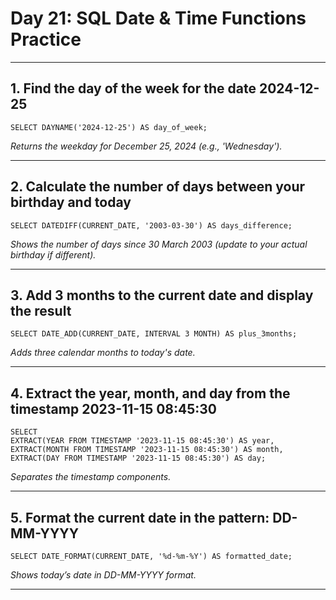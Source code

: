 # Day 21: SQL Date & Time Functions Practice

---

## 1. Find the day of the week for the date 2024-12-25
```
SELECT DAYNAME('2024-12-25') AS day_of_week;
```
*Returns the weekday for December 25, 2024 (e.g., 'Wednesday').*

---

## 2. Calculate the number of days between your birthday and today
```
SELECT DATEDIFF(CURRENT_DATE, '2003-03-30') AS days_difference;
```
*Shows the number of days since 30 March 2003 (update to your actual birthday if different).*

---

## 3. Add 3 months to the current date and display the result
```
SELECT DATE_ADD(CURRENT_DATE, INTERVAL 3 MONTH) AS plus_3months;
```
*Adds three calendar months to today's date.*

---

## 4. Extract the year, month, and day from the timestamp 2023-11-15 08:45:30
```
SELECT
EXTRACT(YEAR FROM TIMESTAMP '2023-11-15 08:45:30') AS year,
EXTRACT(MONTH FROM TIMESTAMP '2023-11-15 08:45:30') AS month,
EXTRACT(DAY FROM TIMESTAMP '2023-11-15 08:45:30') AS day;
```
*Separates the timestamp components.*

---

## 5. Format the current date in the pattern: DD-MM-YYYY
```
SELECT DATE_FORMAT(CURRENT_DATE, '%d-%m-%Y') AS formatted_date;
```
*Shows today’s date in DD-MM-YYYY format.*

---


